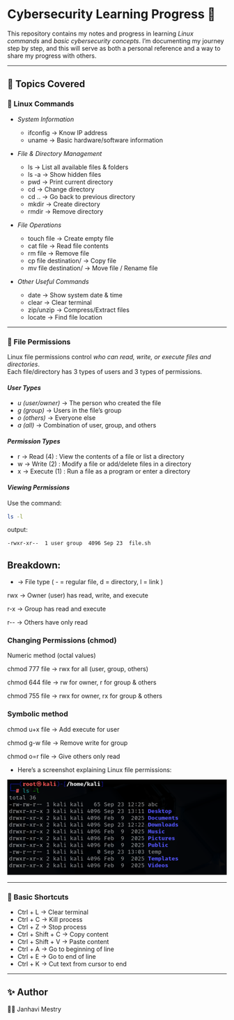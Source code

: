 # Cybersecurity Learning Progress 🚀

This repository contains my notes and progress in learning *Linux commands* and *basic cybersecurity concepts*. I’m documenting my journey step by step, and this will serve as both a personal reference and a way to share my progress with others.

---

## 📌 Topics Covered

### 🔹 Linux Commands
- *System Information*
  - ifconfig → Know IP address  
  - uname → Basic hardware/software information  

- *File & Directory Management*
  - ls → List all available files & folders  
  - ls -a → Show hidden files  
  - pwd → Print current directory  
  - cd → Change directory  
  - cd .. → Go back to previous directory  
  - mkdir → Create directory  
  - rmdir → Remove directory  

- *File Operations*
  - touch file → Create empty file  
  - cat file → Read file contents  
  - rm file → Remove file  
  - cp file destination/ → Copy file  
  - mv file destination/ → Move file / Rename file  

- *Other Useful Commands*
  - date → Show system date & time  
  - clear → Clear terminal  
  - zip/unzip → Compress/Extract files  
  - locate → Find file location  

---

### 🔹 File Permissions
Linux file permissions control *who can read, write, or execute files and directories*.  
Each file/directory has 3 types of users and 3 types of permissions.

#### *User Types*
- *u (user/owner)* → The person who created the file  
- *g (group)* → Users in the file’s group  
- *o (others)* → Everyone else  
- *a (all)* → Combination of user, group, and others  

#### *Permission Types*
- r → Read (4) : View the contents of a file or list a directory  
- w → Write (2) : Modify a file or add/delete files in a directory  
- x → Execute (1) : Run a file as a program or enter a directory  

#### *Viewing Permissions*
Use the command:  
```bash
ls -l
```
output:
```bash
-rwxr-xr--  1 user group  4096 Sep 23  file.sh
```

## Breakdown:

- → File type ( - = regular file, d = directory, l = link )

rwx → Owner (user) has read, write, and execute

r-x → Group has read and execute

r-- → Others have only read


### Changing Permissions (chmod)

Numeric method (octal values)

chmod 777 file → rwx for all (user, group, others)

chmod 644 file → rw for owner, r for group & others

chmod 755 file → rwx for owner, rx for group & others


### Symbolic method

chmod u+x file → Add execute for user

chmod g-w file → Remove write for group

chmod o=r file → Give others only read


- Here’s a screenshot explaining Linux file permissions:  

![Permissions Example](notes/Images/permissions.png)

---

### 🔹 Basic Shortcuts
- Ctrl + L → Clear terminal  
- Ctrl + C → Kill process  
- Ctrl + Z → Stop process  
- Ctrl + Shift + C → Copy content  
- Ctrl + Shift + V → Paste content  
- Ctrl + A → Go to beginning of line  
- Ctrl + E → Go to end of line  
- Ctrl + K → Cut text from cursor to end  

---

## ✨ Author
👩‍💻 Janhavi Mestry

